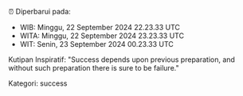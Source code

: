 ⏰ Diperbarui pada:
- WIB: Minggu, 22 September 2024 22.23.33 UTC
- WITA: Minggu, 22 September 2024 23.23.33 UTC
- WIT: Senin, 23 September 2024 00.23.33 UTC

Kutipan Inspiratif:
"Success depends upon previous preparation, and without such preparation there is sure to be failure."


Kategori: success

